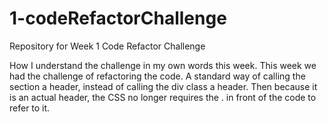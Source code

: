 # 1-codeRefactorChallenge
Repository for Week 1 Code Refactor Challenge

How I understand the challenge in my own words this week.
This week we had the challenge of refactoring the code. A standard way of calling the section a header, instead of calling the div class a header. Then because it is an actual header, the CSS no longer requires the . in front of the code to refer to it. 
